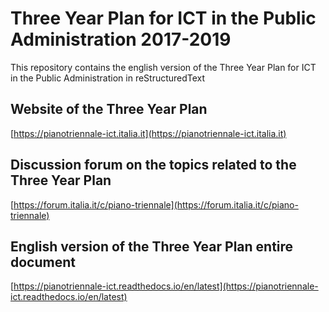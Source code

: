 # Three Year Plan for ICT in the Public Administration 2017-2019
This repository contains the english version of the Three Year Plan for ICT in the Public Administration in reStructuredText

## Website of the Three Year Plan
[https://pianotriennale-ict.italia.it](https://pianotriennale-ict.italia.it)

## Discussion forum on the topics related to the Three Year Plan
[https://forum.italia.it/c/piano-triennale](https://forum.italia.it/c/piano-triennale)

## English version of the Three Year Plan entire document
[https://pianotriennale-ict.readthedocs.io/en/latest](https://pianotriennale-ict.readthedocs.io/en/latest)
